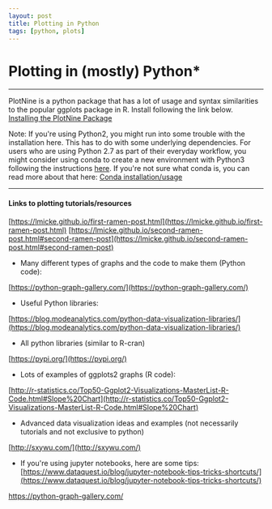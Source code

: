 ```yaml
---
layout: post
title: Plotting in Python
tags: [python, plots]
---
```


# Plotting in (mostly) Python*

* * *
PlotNine is a python package that has a lot of usage and syntax similarities to the popular ggplots package in R. Install following the link below. 
[Installing the PlotNine Package](https://plotnine.readthedocs.io/en/stable/installation.html)

Note: If you're using Python2, you might run into some trouble with the installation here. This has to do with some underlying dependencies. For users who are using Python 2.7 as part of their everyday workflow, you might consider using conda to create a new environment with Python3 following the instructions [here](https://docs.conda.io/projects/conda/en/latest/user-guide/getting-started.html). 
If you're not sure what conda is, you can read more about that here: [Conda installation/usage](_posts/2019-08-06-conda.md)

* * *

#### Links to plotting tutorials/resources

[https://lmicke.github.io/first-ramen-post.html](https://lmicke.github.io/first-ramen-post.html) [https://lmicke.github.io/second-ramen-post.html#second-ramen-post](https://lmicke.github.io/second-ramen-post.html#second-ramen-post)

*   Many different types of graphs and the code to make them (Python code):

[https://python-graph-gallery.com/](https://python-graph-gallery.com/)

*   Useful Python libraries:

[https://blog.modeanalytics.com/python-data-visualization-libraries/](https://blog.modeanalytics.com/python-data-visualization-libraries/)

*   All python libraries (similar to R-cran)

[https://pypi.org/](https://pypi.org/)

*   Lots of examples of ggplots2 graphs (R code):

[http://r-statistics.co/Top50-Ggplot2-Visualizations-MasterList-R-Code.html#Slope%20Chart](http://r-statistics.co/Top50-Ggplot2-Visualizations-MasterList-R-Code.html#Slope%20Chart)

*   Advanced data visualization ideas and examples (not necessarily tutorials and not exclusive to python)

[http://sxywu.com/](http://sxywu.com/)

*   If you're using jupyter notebooks, here are some tips: [https://www.dataquest.io/blog/jupyter-notebook-tips-tricks-shortcuts/](https://www.dataquest.io/blog/jupyter-notebook-tips-tricks-shortcuts/)

https://python-graph-gallery.com/
